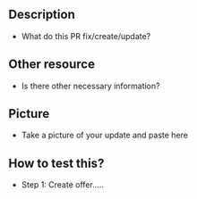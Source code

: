 ## Description
- What do this PR fix/create/update?

## Other resource
- Is there other necessary information?

## Picture
- Take a picture of your update and paste here

## How to test this?
- Step 1: Create offer.....
